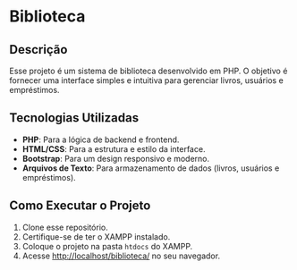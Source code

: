 # Biblioteca

## Descrição

Esse projeto é um sistema de biblioteca desenvolvido em PHP. O objetivo é fornecer uma interface simples e intuitiva para gerenciar livros, usuários e empréstimos.

## Tecnologias Utilizadas

- **PHP**: Para a lógica de backend e frontend.
- **HTML/CSS**: Para a estrutura e estilo da interface.
- **Bootstrap**: Para um design responsivo e moderno.
- **Arquivos de Texto**: Para armazenamento de dados (livros, usuários e empréstimos).

## Como Executar o Projeto

1. Clone esse repositório.
2. Certifique-se de ter o XAMPP instalado.
3. Coloque o projeto na pasta `htdocs` do XAMPP.
4. Acesse [http://localhost/biblioteca/](http://localhost/biblioteca/) no seu navegador.
